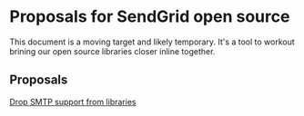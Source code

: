 # Proposals for SendGrid open source

This document is a moving target and likely temporary. It's a tool to workout brining our open source libraries closer inline together.

## Proposals

[Drop SMTP support from libraries](blob/master/proposals/DROP_SMTP.md)



